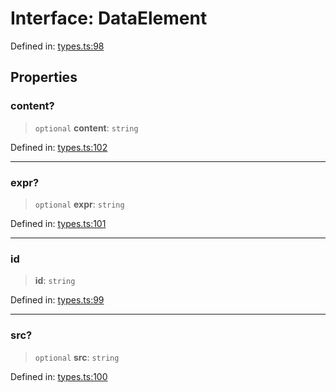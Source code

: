 # Interface: DataElement

Defined in: [types.ts:98](https://github.com/caweinshenker/sxcml-js/blob/957847bdc6405b8502a575517be9bde5a1c195dc/src/types.ts#L98)

## Properties

### content?

> `optional` **content**: `string`

Defined in: [types.ts:102](https://github.com/caweinshenker/sxcml-js/blob/957847bdc6405b8502a575517be9bde5a1c195dc/src/types.ts#L102)

***

### expr?

> `optional` **expr**: `string`

Defined in: [types.ts:101](https://github.com/caweinshenker/sxcml-js/blob/957847bdc6405b8502a575517be9bde5a1c195dc/src/types.ts#L101)

***

### id

> **id**: `string`

Defined in: [types.ts:99](https://github.com/caweinshenker/sxcml-js/blob/957847bdc6405b8502a575517be9bde5a1c195dc/src/types.ts#L99)

***

### src?

> `optional` **src**: `string`

Defined in: [types.ts:100](https://github.com/caweinshenker/sxcml-js/blob/957847bdc6405b8502a575517be9bde5a1c195dc/src/types.ts#L100)
